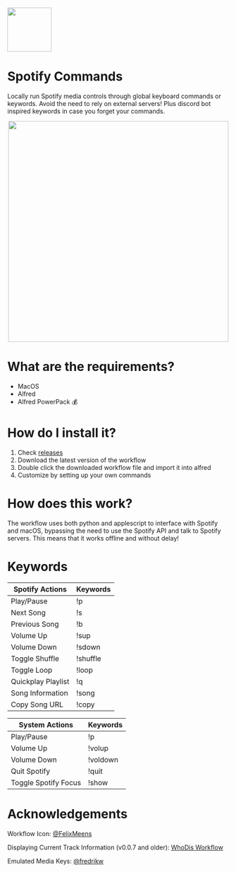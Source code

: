 <h1>
<img src="https://media.macosicons.com/parse/files/macOSicons/5c3276837ae2b75b1d7a8a3cef29e5ca_low_res_Spotify.png" width="100">
</h1>
<h1>
Spotify Commands
</h1>

Locally run Spotify media controls through global keyboard commands or keywords. Avoid the need to rely on external servers! Plus discord bot inspired keywords in case you forget your commands.

<div align="center">
  <img src="https://user-images.githubusercontent.com/77747704/143671013-955601f8-7c7e-4fd9-9e8a-baa4faad75dc.gif" width="500">
</div>

# What are the requirements?
- MacOS
- Alfred 
- Alfred PowerPack 💰

# How do I install it?
1) Check [releases](https://github.com/SoloUnity/alfred-Spotify-Commands/releases)
2) Download the latest version of the workflow
3) Double click the downloaded workflow file and import it into alfred
4) Customize by setting up your own commands

# How does this work?
The workflow uses both python and applescript to interface with Spotify and macOS, bypassing the need to use the Spotify API and talk to Spotify servers. This means that it works offline and without delay!

# Keywords

| Spotify Actions     | Keywords      |
| -------------       | ------------- |
| Play/Pause          | !p            |
| Next Song           | !s            |
| Previous Song       | !b            |
| Volume Up           | !sup          |
| Volume Down         | !sdown        |
| Toggle Shuffle      | !shuffle      |
| Toggle Loop         | !loop         |
| Quickplay Playlist  | !q            |
| Song Information    | !song         |
| Copy Song URL       | !copy         |

| System Actions      | Keywords      |
| -------------       | ------------- |
| Play/Pause          | !p            |
| Volume Up           | !volup        |
| Volume Down         | !voldown      |
| Quit Spotify        | !quit         |
| Toggle Spotify Focus| !show         |

# Acknowledgements
Workflow Icon: [@FelixMeens](https://twitter.com/FelixMeens) 

Displaying Current Track Information (v0.0.7 and older): [WhoDis Workflow](https://github.com/blackspike/spotify-whodis-alfred-workflow)

Emulated Media Keys: [@fredrikw](https://stackoverflow.com/questions/11045814/emulate-media-key-press-on-mac)


